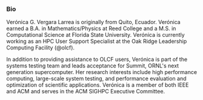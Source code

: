 ### Bio
Verónica G. Vergara Larrea is originally from Quito, Ecuador. Verónica earned a B.A. in Mathematics/Physics at Reed College and a M.S. in Computational Science at Florida State University. Verónica is currently working as an HPC User Support Specialist at the Oak Ridge Leadership Computing Facility (@olcf). 

In addition to providing assistance to OLCF users, Verónica is part of the systems testing team and leads acceptance for Summit, ORNL's next generation supercomputer. Her research interests include high performance computing, large-scale system testing, and performance evaluation and optimization of scientific applications. Verónica is a member of both IEEE and ACM and serves in the ACM SIGHPC Executive Committee.
